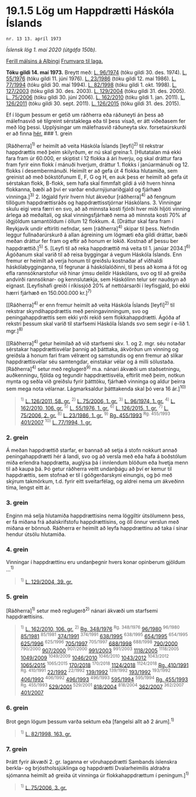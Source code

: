 # 19.1.5 Lög um Happdrætti Háskóla Íslands

`nr. 13 13. apríl 1973`

_Íslensk lög 1. maí 2020 (útgáfa 150b)._

[Ferill málsins á Alþingi](https://www.althingi.is/thingstorf/thingmalalistar-eftir-thingum/ferill/?ltg=93&mnr=201)
[Frumvarp til laga.](https://www.althingi.is/altext/93/s/pdf/0385.pdf)

**Tóku gildi 14. maí 1973.**
Breytt með:
[L. 96/1974](https://althingi.is/altext/stjtnr.html#1974096) (tóku gildi 30. des. 1974).
[L. 55/1976](https://althingi.is/altext/stjtnr.html#1976055) (tóku gildi 11. júní 1976).
[L. 23/1986](https://althingi.is/altext/stjtnr.html#1986023) (tóku gildi 12. maí 1986).
[L. 77/1994](https://althingi.is/altext/stjt/1994.077.html) (tóku gildi 30. maí 1994).
[L. 82/1998](https://althingi.is/altext/stjt/1998.082.html) (tóku gildi 1. okt. 1998).
[L. 127/2003](https://althingi.is/altext/stjt/2003.127.html) (tóku gildi 30. des. 2003).
[L. 129/2004](https://althingi.is/altext/stjt/2004.129.html) (tóku gildi 31. des. 2005).
[L. 75/2006](https://althingi.is/altext/stjt/2006.075.html) (tóku gildi 30. júní 2006).
[L. 162/2010](https://althingi.is/altext/stjt/2010.162.html) (tóku gildi 1. jan. 2011).
[L. 126/2011](https://althingi.is/altext/stjt/2011.126.html) (tóku gildi 30. sept. 2011).
[L. 126/2015](https://althingi.is/altext/stjt/2015.126.html) (tóku gildi 31. des. 2015).

Ef í lögum þessum er getið um ráðherra eða ráðuneyti án þess að málefnasvið sé tilgreint sérstaklega eða til þess vísað, er átt viðeðasem fer með lög þessi. Upplýsingar um málefnasvið ráðuneyta skv. forsetaúrskurði er að finna [hér.](2018119.md) ### 1. grein

[Ráðherra]<sup>1)</sup> er heimilt að veita Háskóla Íslands [leyfi]<sup>2)</sup> til rekstrar happdrættis með þeim skilyrðum, er nú skal greina:1. [Hlutatalan má ekki fara fram úr 60.000, er skiptist í  12 flokka á ári hverju, og skal dráttur fara fram fyrir einn flokk í mánuði hverjum, dráttur 1. flokks í janúarmánuði og 12. flokks í desembermánuði. Heimilt er að gefa út 4 flokka hlutamiða, sem greinist að með bókstöfunum E, F, G og H, en auk þess er heimilt að gefa út sérstakan flokk, B-flokk, sem hafa skal fimmfalt gildi á við hvern hinna flokkanna, bæði að því er varðar endurnýjunariðgjald og fjárhæð vinninga.]<sup>3)</sup> 
2. Iðgjald fyrir hvern hlut ákveður [ráðherra]<sup>4)</sup> að fengnum tillögum happdrættisráðs og happdrættisstjórnar Háskólans.
3. Vinningar skulu eigi vera færri en svo, að að minnsta kosti fjórði hver miði hljóti vinning árlega að meðaltali, og skal vinningsfjárhæð nema að minnsta kosti 70% af iðgjöldum samantöldum í öllum 12 flokkum.
4. [Dráttur skal fara fram í Reykjavík undir eftirliti nefndar, sem [ráðherra]<sup>4)</sup> skipar til þess. Nefndin leggur fullnaðarúrskurð á allan ágreining um lögmæti eða gildi dráttar, bæði meðan dráttur fer fram og eftir að honum er lokið. Kostnað af þessu ber happdrættið.]<sup>5)</sup> 
5. [Leyfi til að reka happdrættið má veita til 1. janúar 2034.]<sup>6)</sup> Ágóðanum skal varið til að reisa byggingar á vegum Háskóla Íslands. Enn fremur er heimilt að verja honum til greiðslu kostnaðar af viðhaldi háskólabygginganna, til fegrunar á háskólalóðinni, til þess að koma á fót og efla rannsóknarstofur við hinar ýmsu deildir Háskólans, svo og til að greiða andvirði rannsóknar- og kennslutækja, sem Háskólinn telur sér nauðsyn að eignast. [Leyfishafi greiði í ríkissjóð 20% af nettóársarði í leyfisgjald, þó ekki hærri fjárhæð en 150.000.000 kr.]<sup>7)</sup> 

[[Ráðherra]<sup>4)</sup> er enn fremur heimilt að veita Háskóla Íslands [leyfi]<sup>2)</sup> til rekstrar skyndihappdrættis með peningavinningum, svo og peningahappdrættis sem ekki yrði rekið sem flokkahappdrætti. Ágóða af rekstri þessum skal varið til starfsemi Háskóla Íslands svo sem segir í e-lið 1. mgr.]<sup>8)</sup> 

[[Ráðherra]<sup>4)</sup> getur heimilað að við starfsemi skv. 1. og 2. mgr. séu notaðar sérstakar happdrættisvélar þannig að þátttaka, ákvörðun um vinning og greiðsla á honum fari fram vélrænt og samstundis og enn fremur að slíkar happdrættisvélar séu samtengdar, einstakar vélar og á milli sölustaða. [Ráðherra]<sup>4)</sup> setur með reglugerð<sup>9)</sup> m.a. nánari ákvæði um staðsetningu, auðkenningu, fjölda og tegundir happdrættisvéla, eftirlit með þeim, notkun mynta og seðla við greiðslu fyrir þátttöku, fjárhæð vinninga og aldur þeirra sem mega nota vélarnar. Lágmarksaldur þátttakenda skal þó vera 16 ár.]<sup>10)</sup> 

> <sup>1)</sup> [L. 126/2011, 58. gr.](https://althingi.is/altext/stjt/2011.126.html) <sup>2)</sup> [L. 75/2006, 1. gr.](https://althingi.is/altext/stjt/2006.075.html) <sup>3)</sup> [L. 96/1974, 1. gr.](https://althingi.is/altext/stjtnr.html#1974096?g1) <sup>4)</sup> [L. 162/2010, 106. gr.](https://althingi.is/altext/stjt/2010.162.html) <sup>5)</sup> [L. 55/1976, 1. gr.](https://althingi.is/altext/stjtnr.html#1976055?g1) <sup>6)</sup> [L. 126/2015, 1. gr.](https://althingi.is/altext/stjt/2015.126.html) <sup>7)</sup> [L. 75/2006, 2. gr.](https://althingi.is/altext/stjt/2006.075.html) <sup>8)</sup> [L. 23/1986, 1. gr.](https://althingi.is/altext/stjtnr.html#1986023?g1) <sup>9)</sup> [Rg. 455/1993](https://althingi.ishttps://www.reglugerd.is/reglugerdir/allar/nr/455-1993) <sup>Rg. 455/1993</sup> [401/2007](https://althingi.ishttps://www.reglugerd.is/reglugerdir/allar/nr/401-2007) <sup>10)</sup> [L. 77/1994, 1. gr.](https://althingi.is/altext/stjt/1994.077.html)

### 2. grein

Á meðan happdrættið starfar, er bannað að setja á stofn nokkurt annað peningahappdrætti hér á landi, svo og að versla með eða hafa á boðstólum miða erlendra happdrætta, auglýsa þá í innlendum blöðum eða hvetja menn til að kaupa þá. Þó getur ráðherra veitt undanþágu að því er kemur til happdrættis, sem stofnað er til í góðgerðarskyni einungis, og þó með skýrum takmörkum, t.d. fyrir eitt sveitarfélag, og aldrei nema um ákveðinn tíma, lengst eitt ár.

### 3. grein

Enginn má selja hlutamiða happdrættisins nema löggiltir útsölumenn þess, er fá miðana frá aðalskrifstofu happdrættisins, og öll önnur verslun með miðana er bönnuð. Ráðherra er heimilt að leyfa happdrættinu að taka í sínar hendur útsölu hlutamiða.

### 4. grein

Vinningar í happdrættinu eru undanþegnir hvers konar opinberum gjöldum …<sup>1)</sup> 

> <sup>1)</sup> [L. 129/2004, 39. gr.](https://althingi.is/altext/stjt/2004.129.html)

### 5. grein

[Ráðherra]<sup>1)</sup> setur með reglugerð<sup>2)</sup> nánari ákvæði um starfsemi happdrættisins.

> <sup>1)</sup> [L. 162/2010, 106. gr.](https://althingi.is/altext/stjt/2010.162.html) <sup>2)</sup> [Rg. 348/1976](https://althingi.ishttps://www.reglugerd.is/reglugerdir/allar/nr/348-1976) <sup>Rg. 348/1976</sup> [96/1980](https://althingi.ishttps://www.reglugerd.is/reglugerdir/allar/nr/096-1980) <sup>96/1980</sup> [85/1981](https://althingi.ishttps://www.reglugerd.is/reglugerdir/allar/nr/085-1981) <sup>85/1981</sup> [374/1991](https://althingi.ishttps://www.reglugerd.is/reglugerdir/allar/nr/374-1991) <sup>374/1991</sup> [638/1995](https://althingi.ishttps://www.reglugerd.is/reglugerdir/allar/nr/638-1995) <sup>638/1995</sup> [654/1995](https://althingi.ishttps://www.reglugerd.is/reglugerdir/allar/nr/654-1995) <sup>654/1995</sup> [625/1996](https://althingi.ishttps://www.reglugerd.is/reglugerdir/allar/nr/625-1996) <sup>625/1996</sup> [705/1997](https://althingi.ishttps://www.reglugerd.is/reglugerdir/allar/nr/705-1997) <sup>705/1997</sup> [688/1998](https://althingi.ishttps://www.reglugerd.is/reglugerdir/allar/nr/688-1998) <sup>688/1998</sup> [790/2000](https://althingi.ishttps://www.reglugerd.is/reglugerdir/allar/nr/790-2000) <sup>790/2000</sup> [907/2000](https://althingi.ishttps://www.reglugerd.is/reglugerdir/allar/nr/907-2000) <sup>907/2000</sup> [991/2003](https://althingi.ishttps://www.reglugerd.is/reglugerdir/allar/nr/991-2003) <sup>991/2003</sup> [1118/2005](https://althingi.ishttps://www.reglugerd.is/reglugerdir/allar/nr/1118-2005) <sup>1118/2005</sup> [1049/2009](https://althingi.ishttps://www.reglugerd.is/reglugerdir/allar/nr/1049-2009) <sup>1049/2009</sup> [1046/2010](https://althingi.ishttps://www.reglugerd.is/reglugerdir/allar/nr/1046-2010) <sup>1046/2010</sup> [1043/2012](https://althingi.ishttps://www.reglugerd.is/reglugerdir/allar/nr/1043-2012) <sup>1043/2012</sup> [1065/2015](https://althingi.ishttps://www.reglugerd.is/reglugerdir/allar/nr/1065-2015) <sup>1065/2015</sup> [170/2018](https://althingi.ishttps://www.reglugerd.is/reglugerdir/allar/nr/170-2018) <sup>170/2018</sup> [1124/2018](https://althingi.ishttps://www.reglugerd.is/reglugerdir/allar/nr/1124-2018) <sup>1124/2018</sup> [Rg. 410/1991](https://althingi.ishttps://www.reglugerd.is/reglugerdir/allar/nr/410-1991) <sup>Rg. 410/1991</sup> [22/1992](https://althingi.ishttps://www.reglugerd.is/reglugerdir/allar/nr/022-1992) <sup>22/1992</sup> [139/1992](https://althingi.ishttps://www.reglugerd.is/reglugerdir/allar/nr/139-1992) <sup>139/1992</sup> [193/1992](https://althingi.ishttps://www.reglugerd.is/reglugerdir/allar/nr/193-1992) <sup>193/1992</sup> [406/1992](https://althingi.ishttps://www.reglugerd.is/reglugerdir/allar/nr/406-1992) <sup>406/1992</sup> [496/1993](https://althingi.ishttps://www.reglugerd.is/reglugerdir/allar/nr/496-1993) <sup>496/1993</sup> [595/1994](https://althingi.ishttps://www.reglugerd.is/reglugerdir/allar/nr/595-1994) <sup>595/1994</sup> [Rg. 455/1993](https://althingi.ishttps://www.reglugerd.is/reglugerdir/allar/nr/455-1993) <sup>Rg. 455/1993</sup> [529/2001](https://althingi.ishttps://www.reglugerd.is/reglugerdir/allar/nr/529-2001) <sup>529/2001</sup> [818/2004](https://althingi.ishttps://www.reglugerd.is/reglugerdir/allar/nr/818-2004) <sup>818/2004</sup> [362/2007](https://althingi.ishttps://www.reglugerd.is/reglugerdir/allar/nr/362-2007) <sup>362/2007</sup> [401/2007](https://althingi.ishttps://www.reglugerd.is/reglugerdir/allar/nr/401-2007)

### 6. grein

Brot gegn lögum þessum varða sektum eða [fangelsi allt að 2 árum].<sup>1)</sup> 

> <sup>1)</sup> [L. 82/1998, 163. gr.](https://althingi.is/altext/stjt/1998.082.html)

### 7. grein

Þrátt fyrir ákvæði 2. gr. laganna er vöruhappdrætti Sambands íslenskra berkla- og brjóstholssjúklinga og happdrætti Dvalarheimilis aldraðra sjómanna heimilt að greiða út vinninga úr flokkahappdrættum í peningum.]<sup>1)</sup> 

> <sup>1)</sup> [L. 75/2006, 3. gr.](https://althingi.is/altext/stjt/2006.075.html)
